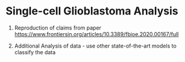 # Single-cell Glioblastoma Analysis

1. Reproduction of claims from paper https://www.frontiersin.org/articles/10.3389/fbioe.2020.00167/full

2. Additional Analysis of data - use other state-of-the-art models to classify the data
